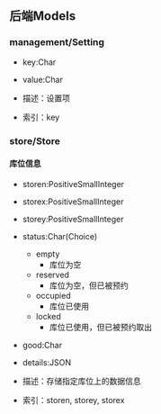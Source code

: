 ## 后端Models

### management/Setting

- key:Char
- value:Char

- 描述：设置项
- 索引：key

### store/Store

#### 库位信息

- storen:PositiveSmallInteger
- storex:PositiveSmallInteger
- storey:PositiveSmallInteger
- status:Char(Choice)
  - empty
    - 库位为空
  - reserved
    - 库位为空，但已被预约
  - occupied
    - 库位已使用
  - locked
    - 库位已使用，但已被预约取出
- good:Char
- details:JSON

- 描述：存储指定库位上的数据信息
- 索引：storen, storey, storex


